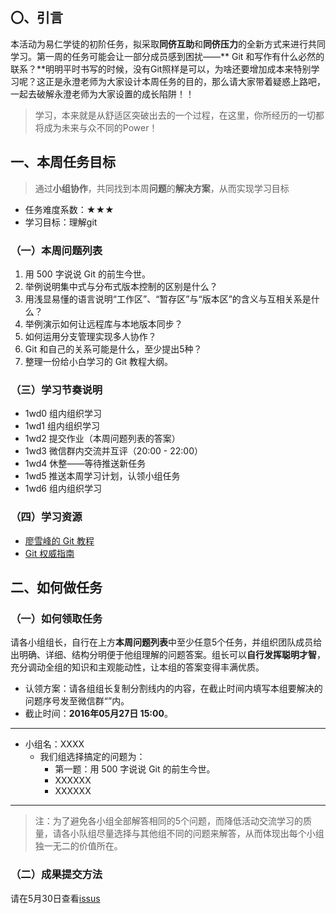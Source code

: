 ## 〇、引言


本活动为易仁学徒的初阶任务，拟采取**同侪互助**和**同侪压力**的全新方式来进行共同学习。第一周的任务可能会让一部分成员感到困扰——** Git 和写作有什么必然的联系？**明明平时书写的时候，没有Git照样是可以，为啥还要增加成本来特别学习呢？这正是永澄老师为大家设计本周任务的目的，那么请大家带着疑惑上路吧，一起去破解永澄老师为大家设置的成长陷阱！！

> 学习，本来就是从舒适区突破出去的一个过程，在这里，你所经历的一切都将成为未来与众不同的Power！

## 一、本周任务目标
> 通过**小组协作**，共同找到本周**问题**的**解决方案**，从而实现学习目标

- 任务难度系数：★★★
- 学习目标：理解git

### （一）本周问题列表
1. 用 500 字说说 Git 的前生今世。
2. 举例说明集中式与分布式版本控制的区别是什么？
3. 用浅显易懂的语言说明“工作区”、“暂存区”与“版本区”的含义与互相关系是什么？
4. 举例演示如何让远程库与本地版本同步？
5. 如何运用分支管理实现多人协作？
6. Git 和自己的关系可能是什么，至少提出5种？
7. 整理一份给小白学习的 Git 教程大纲。
  		  
### （三）学习节奏说明

 - 1wd0 组内组织学习
 - 1wd1 组内组织学习
 - 1wd2 提交作业（本周问题列表的答案）
 - 1wd3 微信群内交流并互评（20:00 - 22:00）
 - 1wd4 休整——等待推送新任务
 - 1wd5 推送本周学习计划，认领小组任务
 - 1wd6 组内组织学习
 
 ### （四）学习资源
 
 - [廖雪峰的 Git 教程][1]
 - [ Git 权威指南][2]
 
 ## 二、如何做任务
 

### （一）如何领取任务

请各小组组长，自行在上方**本周问题列表**中至少任意5个任务，并组织团队成员给出明确、详细、结构分明便于他组理解的问题答案。组长可以**自行发挥聪明才智**，充分调动全组的知识和主观能动性，让本组的答案变得丰满优质。

- 认领方案：请各组组长复制分割线内的内容，在截止时间内填写本组要解决的问题序号发至微信群“”内。
- 截止时间：**2016年05月27日 15:00**。

-------
- 小组名：XXXX
	- 我们组选择搞定的问题为：
		- 第一题：用 500 字说说 Git 的前生今世。
		- XXXXXX
		- XXXXXX
		
-------

> 注：为了避免各小组全部解答相同的5个问题，而降低活动交流学习的质量，请各小队组尽量选择与其他组不同的问题来解答，从而体现出每个小组独一无二的价值所在。

### （二）成果提交方法

请在5月30日查看[issus](https://github.com/runwithcc/HTWAAG/issues)

[1]:	http://www.liaoxuefeng.com/wiki/0013739516305929606dd18361248578c67b8067c8c017b000
[2]:	http://www.worldhello.net/gotgit/
